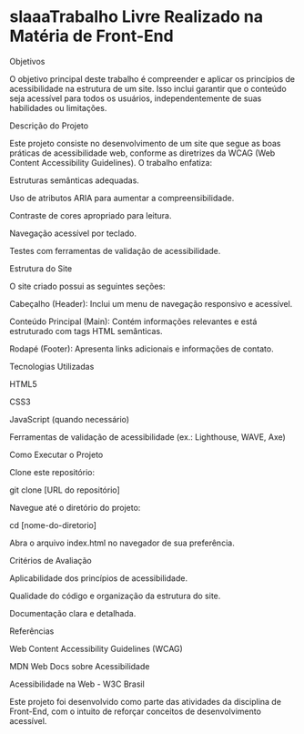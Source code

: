 # slaaaTrabalho Livre Realizado na Matéria de Front-End

Objetivos

O objetivo principal deste trabalho é compreender e aplicar os princípios de acessibilidade na estrutura de um site. Isso inclui garantir que o conteúdo seja acessível para todos os usuários, independentemente de suas habilidades ou limitações.

Descrição do Projeto

Este projeto consiste no desenvolvimento de um site que segue as boas práticas de acessibilidade web, conforme as diretrizes da WCAG (Web Content Accessibility Guidelines). O trabalho enfatiza:

Estruturas semânticas adequadas.

Uso de atributos ARIA para aumentar a compreensibilidade.

Contraste de cores apropriado para leitura.

Navegação acessível por teclado.

Testes com ferramentas de validação de acessibilidade.

Estrutura do Site

O site criado possui as seguintes seções:

Cabeçalho (Header): Inclui um menu de navegação responsivo e acessível.

Conteúdo Principal (Main): Contém informações relevantes e está estruturado com tags HTML semânticas.

Rodapé (Footer): Apresenta links adicionais e informações de contato.

Tecnologias Utilizadas

HTML5

CSS3

JavaScript (quando necessário)

Ferramentas de validação de acessibilidade (ex.: Lighthouse, WAVE, Axe)

Como Executar o Projeto

Clone este repositório:

git clone [URL do repositório]

Navegue até o diretório do projeto:

cd [nome-do-diretorio]

Abra o arquivo index.html no navegador de sua preferência.

Critérios de Avaliação

Aplicabilidade dos princípios de acessibilidade.

Qualidade do código e organização da estrutura do site.

Documentação clara e detalhada.

Referências

Web Content Accessibility Guidelines (WCAG)

MDN Web Docs sobre Acessibilidade

Acessibilidade na Web - W3C Brasil

Este projeto foi desenvolvido como parte das atividades da disciplina de Front-End, com o intuito de reforçar conceitos de desenvolvimento acessível.
